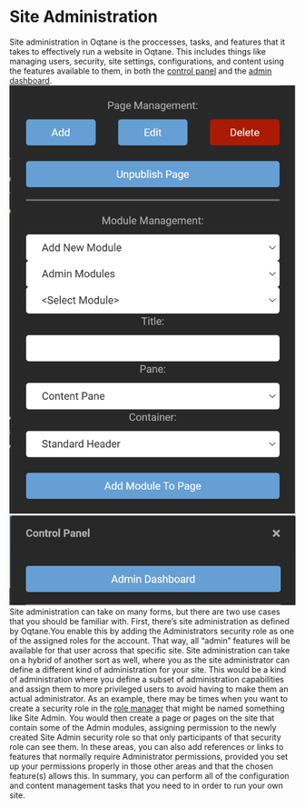 # Site Administration

Site administration in Oqtane is the proccesses, tasks, and features that it takes to effectively run a website in Oqtane\.
This includes things like managing users, security, site settings, configurations, and content using the features available to them, in both the [control panel](../ControlPanel/index.md) and the [admin dashboard](../AdminDashboard/index.md)\.
![controlPanel](controlPanel.png)
![adminDash](adminDash.png)
Site administration can take on many forms, but there are two use cases that you should be familiar with. First, there’s site administration as defined by Oqtane\.You enable this by adding the Administrators security role as one of the assigned roles for the account. That way, all “admin” features will be available for that user across that specific site\.
Site administration can take on a hybrid of another sort as well, where you as the site administrator can define a different kind of administration for your site\. This would be a kind of administration where you define a subset of administration capabilities and assign them to more privileged users to avoid having to make them an actual administrator\.
As an example, there may be times when you want to create a security role in the [role manager](/admin/AdminDashboard/roleManagement.md) that might be named something like Site Admin\. You would then create a page or pages on the site that contain some of the Admin modules, assigning permission to the newly created Site Admin security role so that only participants of that security role can see them\. In these areas, you can also add references or links to features that normally require Administrator permissions, provided you set up your permissions properly in those other areas and that the chosen feature(s) allows this\.
In summary, you can perform all of the configuration and content management tasks that you need to in order to run your own site\.